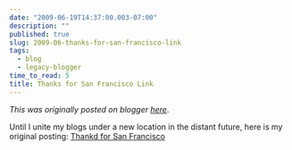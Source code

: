 ```yaml
---
date: "2009-06-19T14:37:00.003-07:00"
description: ""
published: true
slug: 2009-06-thanks-for-san-francisco-link
tags:
  - blog
  - legacy-blogger
time_to_read: 5
title: Thanks for San Francisco Link
---
```


_This was originally posted on blogger [here](https://pydanny.blogspot.com/2009/06/thanks-for-san-francisco-link.html)_.

Until I unite my blogs under a new location in the distant future, here is my original posting: [Thankd for San Francisco](/posts/2009-06-thanks-for-san-francisco)
